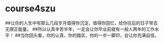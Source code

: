 course4szu
==========
##让你的人生中有那么几段岁月值得你沉淀，值得你回忆，给你往后的日子带去无限正能量。
##所以认真辛苦半年，一定会让你毕业前就有一般人两年的工作水平！
##当你回头看，你的认真，你的踏实，你的一步一脚印，会让你充满自信。
